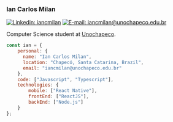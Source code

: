 ### Ian Carlos Milan

[![Linkedin: iancmilan](https://img.shields.io/badge/-iancmilan-222222?style=flat-square&logo=Linkedin&logoColor=white&link=https://www.linkedin.com/in/iancmilan)](https://www.linkedin.com/in/iancmilan/)
[![E-mail: iancmilan@unochapeco.edu.br](https://img.shields.io/badge/iancmilan@unochapeco.edu.br-222222?style=flat-square&logo=gmail&logoColor=white&link=mailto:iancmilan@unochapeco.edu.br)](mailto:iancmilan@unochapeco.edu.br)

Computer Science student at [Unochapeco].

```javascript
const ian = {
    personal: {
      name: "Ian Carlos Milan",
      location: "Chapecó, Santa Catarina, Brazil",
      email: "iancmilan@unochapeco.edu.br"
    }, 
    code: ["Javascript", "Typescript"],
    technologies: {
        mobile: ["React Native"],
        frontEnd: ["ReactJS"],
        backEnd: ["Node.js"]
    }
};
```



<!-- Links -->
[linkedin]: https://img.shields.io/badge/-iancmilan-blue?style=flat-square&logo=Linkedin&logoColor=white&link=https://www.linkedin.com/in/iancmilan/
[Unochapeco]: https://www.unochapeco.edu.br/
